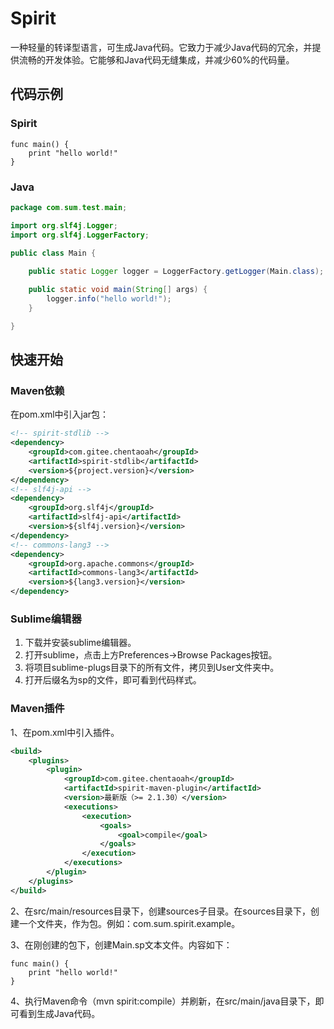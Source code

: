 # Spirit

一种轻量的转译型语言，可生成Java代码。它致力于减少Java代码的冗余，并提供流畅的开发体验。它能够和Java代码无缝集成，并减少60%的代码量。

## 代码示例

### Spirit

```
func main() {
    print "hello world!"
}
```

### Java

```java
package com.sum.test.main;

import org.slf4j.Logger;
import org.slf4j.LoggerFactory;

public class Main {
    
    public static Logger logger = LoggerFactory.getLogger(Main.class);

    public static void main(String[] args) {
        logger.info("hello world!");
    }

}  
```

## 快速开始

### Maven依赖

在pom.xml中引入jar包：

```xml
<!-- spirit-stdlib -->
<dependency>
	<groupId>com.gitee.chentaoah</groupId>
	<artifactId>spirit-stdlib</artifactId>
	<version>${project.version}</version>
</dependency>
<!-- slf4j-api -->
<dependency>
	<groupId>org.slf4j</groupId>
	<artifactId>slf4j-api</artifactId>
	<version>${slf4j.version}</version>
</dependency>
<!-- commons-lang3 -->
<dependency>
	<groupId>org.apache.commons</groupId>
	<artifactId>commons-lang3</artifactId>
	<version>${lang3.version}</version>
</dependency>
```

### Sublime编辑器

1. 下载并安装sublime编辑器。
2. 打开sublime，点击上方Preferences->Browse Packages按钮。
3. 将项目sublime-plugs目录下的所有文件，拷贝到User文件夹中。
4. 打开后缀名为sp的文件，即可看到代码样式。

### Maven插件

1、在pom.xml中引入插件。

```xml
<build>
    <plugins>
        <plugin>
            <groupId>com.gitee.chentaoah</groupId>
            <artifactId>spirit-maven-plugin</artifactId>
            <version>最新版（>= 2.1.30）</version>
            <executions>
                <execution>
                    <goals>
                        <goal>compile</goal>
                    </goals>
                </execution>
            </executions>
        </plugin>
    </plugins>
</build>
```

2、在src/main/resources目录下，创建sources子目录。在sources目录下，创建一个文件夹，作为包。例如：com.sum.spirit.example。

3、在刚创建的包下，创建Main.sp文本文件。内容如下：

```
func main() {
    print "hello world!"
}
```

4、执行Maven命令（mvn spirit:compile）并刷新，在src/main/java目录下，即可看到生成Java代码。

